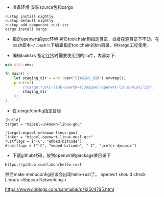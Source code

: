 * 准备环境
安装source包和xargo
```shell
rustup install nightly
rustup default nightly
rustup add component rust-src
cargo install xargo
```
* 指定openwrt的gcc环境
拷贝toolchain到指定目录，或者在源目录下不动，在bash脚本`~/.bashrc`下编辑指定toolchain的bin目录，供xargo工程使用。

* 编辑build.rs
指定连接时需要使用到的lib库，内容如下:
```rust
use std::env;

fn main() {
    let staging_dir = env::var("STAGING_DIR").unwrap();
    println!(
        r"cargo:rustc-link-search={}/mipsel-openwrt-linux-musl/lib",
        staging_dir
    );
}
```

* 在.cargo/config指定目标
```shell
[build]
target = "mipsel-unknown-linux-gnu"

[target.mipsel-unknown-linux-gnu]
linker = "mipsel-openwrt-linux-musl-gcc"
rustflags = ["-C", "embed-bitcode"]
#rustflags = ["-C", "embed-bitcode", "-C", "prefer-dynamic"]
```
* 下载github代码，放到openwrt的package某目录下
```
https://github.com/likon/hello-rust
```
然后make menuconfig应该会出现hello-rust了。
openwrt should check 
Library->libpcap
Networking->

https://www.cnblogs.com/sanmubai/p/12504795.html